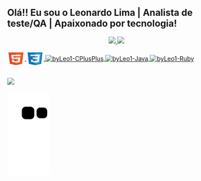 ## Olá!! Eu sou o Leonardo Lima | Analista de teste/QA | Apaixonado por tecnologia!
<div align="center">
  <a href="https://github.com/byLeo1">
  <img height="180em" src="https://github-readme-stats.vercel.app/api?username=byLeo1&show_icons=true&theme=dracula&include_all_commits=true&count_private=true"/>
  <img height="180em" src="https://github-readme-stats.vercel.app/api/top-langs/?username=byLeo1&layout=compact&langs_count=7&theme=dracula"/>
</div>
  <div style="display: inline_block"><br>
  <img align="center" alt="byLeo1-HTML" height="30" width="40" src="https://raw.githubusercontent.com/devicons/devicon/master/icons/html5/html5-original.svg">
  <img align="center" alt="byLeo1-CSS" height="30" width="40" src="https://raw.githubusercontent.com/devicons/devicon/master/icons/css3/css3-original.svg">
  <img align="center" alt="byLeo1-CPlusPlus" height="30" width="40" src="https://cdn.jsdelivr.net/gh/devicons/devicon/icons/cplusplus/cplusplus-original.svg">
  <img align="center" alt="byLeo1-Java" height="30" width="40" src="https://cdn.jsdelivr.net/gh/devicons/devicon/icons/java/java-original.svg">
  <img align="center" alt="byLeo1-Ruby" height="30" width="40" src="https://cdn.jsdelivr.net/gh/devicons/devicon/icons/ruby/ruby-original.svg">
</div>
  
  ##
<div>
  <a href="https://www.linkedin.com/in/leonardo-slv-lima/" target="_blank"><img src="https://img.shields.io/badge/-LinkedIn-%230077B5?style=for-the-badge&logo=linkedin&logoColor=white" target="_blank"></a> 

  ![Snake animation](https://github.com/rafaballerini/rafaballerini/blob/output/github-contribution-grid-snake.svg)
 
</div>

